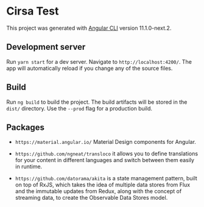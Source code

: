 # Cirsa Test

This project was generated with [Angular CLI](https://github.com/angular/angular-cli) version 11.1.0-next.2.

## Development server

Run `yarn start` for a dev server. Navigate to `http://localhost:4200/`. The app will automatically reload if you change any of the source files.

## Build

Run `ng build` to build the project. The build artifacts will be stored in the `dist/` directory. Use the `--prod` flag for a production build.

## Packages

- `https://material.angular.io/` Material Design components for Angular.

- `https://github.com/ngneat/transloco` it allows you to define translations for your content in different languages and switch between them easily in runtime.

- `https://github.com/datorama/akita` is a state management pattern, built on top of RxJS, which takes the idea of multiple data stores from Flux and the immutable updates from Redux, along with the concept of streaming data, to create the Observable Data Stores model.
